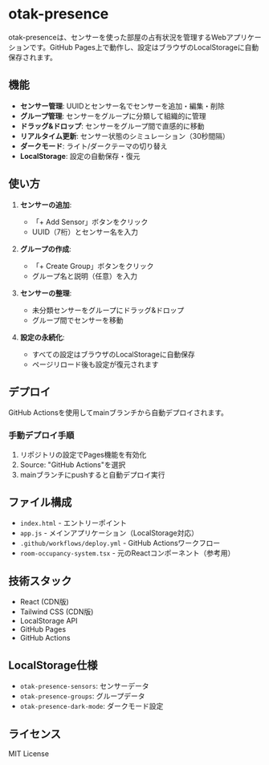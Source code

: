 # otak-presence

otak-presenceは、センサーを使った部屋の占有状況を管理するWebアプリケーションです。GitHub Pages上で動作し、設定はブラウザのLocalStorageに自動保存されます。

## 機能

- **センサー管理**: UUIDとセンサー名でセンサーを追加・編集・削除
- **グループ管理**: センサーをグループに分類して組織的に管理
- **ドラッグ&ドロップ**: センサーをグループ間で直感的に移動
- **リアルタイム更新**: センサー状態のシミュレーション（30秒間隔）
- **ダークモード**: ライト/ダークテーマの切り替え
- **LocalStorage**: 設定の自動保存・復元

## 使い方

1. **センサーの追加**:
   - 「+ Add Sensor」ボタンをクリック
   - UUID（7桁）とセンサー名を入力

2. **グループの作成**:
   - 「+ Create Group」ボタンをクリック
   - グループ名と説明（任意）を入力

3. **センサーの整理**:
   - 未分類センサーをグループにドラッグ&ドロップ
   - グループ間でセンサーを移動

4. **設定の永続化**:
   - すべての設定はブラウザのLocalStorageに自動保存
   - ページリロード後も設定が復元されます

## デプロイ

GitHub Actionsを使用してmainブランチから自動デプロイされます。

### 手動デプロイ手順

1. リポジトリの設定でPages機能を有効化
2. Source: "GitHub Actions"を選択
3. mainブランチにpushすると自動デプロイ実行

## ファイル構成

- `index.html` - エントリーポイント
- `app.js` - メインアプリケーション（LocalStorage対応）
- `.github/workflows/deploy.yml` - GitHub Actionsワークフロー
- `room-occupancy-system.tsx` - 元のReactコンポーネント（参考用）

## 技術スタック

- React (CDN版)
- Tailwind CSS (CDN版)
- LocalStorage API
- GitHub Pages
- GitHub Actions

## LocalStorage仕様

- `otak-presence-sensors`: センサーデータ
- `otak-presence-groups`: グループデータ
- `otak-presence-dark-mode`: ダークモード設定

## ライセンス

MIT License